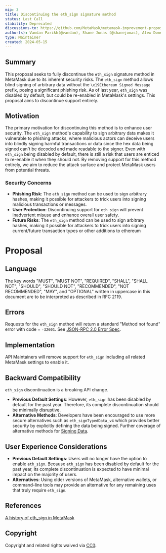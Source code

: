 ```yaml
---
mip: 3
title: Discontinuing the eth_sign signature method
status: Last Call
stability: Deprecated
discussions-to: https://github.com/MetaMask/metamask-improvement-proposals/discussions/41
author(s): Vandan Parikh(@vandan), Shane Jonas (@shanejonas), Alex Donesky (@adonesky1)
type: Maintainer
created: 2024-05-15
---
```


## Summary
This proposal seeks to fully discontinue the `eth_sign` signature method in MetaMask due to its inherent security risks. The `eth_sign` method allows blind signing of arbitrary data without the `\x19Ethereum Signed Message` prefix, posing a significant phishing risk. As of last year, `eth_sign` was disabled by default, but could be re-enabled in MetaMask's settings. This proposal aims to discontinue support entirely.

## Motivation
The primary motivation for discontinuing this method is to enhance user security. The `eth_sign` method's capability to sign arbitrary data makes it vulnerable to phishing attacks, where malicious actors can deceive users into blindly signing harmful transactions or data since the hex data being signed can't be decoded and made readable to the signer. Even with `eth_sign` being disabled by default, there is still a risk that users are enticed to re-enable it when they should not. By removing support for this method entirely, we aim to reduce the attack surface and protect MetaMask users from potential threats.

### Security Concerns
- **Phishing Risk**: The `eth_sign` method can be used to sign arbitrary hashes, making it possible for attackers to trick users into signing malicious transactions or messages.
- **User Protection**: Discontinuing support for `eth_sign` will prevent inadvertent misuse and enhance overall user safety.
- **Future Risks**: The `eth_sign` method can be used to sign arbitrary hashes, making it possible for attackers to trick users into signing current/future transaction types or other additions to ethereum

# Proposal

## Language
The key words "MUST", "MUST NOT", "REQUIRED", "SHALL", "SHALL NOT", "SHOULD", "SHOULD NOT", "RECOMMENDED", "NOT RECOMMENDED", "MAY", and "OPTIONAL" written in uppercase in this document are to be interpreted as described in RFC 2119.

## Errors
Requests for the `eth_sign` method will return a standard "Method not found" error with code = `-32601`. See [JSON-RPC 2.0 Error Spec](https://www.jsonrpc.org/specification#error_object).

## Implementation
API Maintainers will remove support for `eth_sign` including all related MetaMask settings to enable it.

## Backward Compatibility
`eth_sign` discontinuation is a breaking API change.
- **Previous Default Settings**: However, `eth_sign` has been disabled by default for the past year. Therefore, its complete discontinuation should be minimally disruptive.
- **Alternative Methods**: Developers have been encouraged to use more secure alternatives such as `eth_signTypedData_v4` which provides better security by explicitly defining the data being signed. Further coverage of alternative methods for [Signing Data](https://docs.metamask.io/wallet/how-to/sign-data/).


## User Experience Considerations
- **Previous Default Settings**: Users will no longer have the option to enable `eth_sign`. Because `eth_sign` has been disabled by default for the past year, its complete discontinuation is expected to have minimal impact on the majority of users.
- **Alternatives**: Using older versions of MetaMask, alternative wallets, or command-line tools may provide an alternative for any remaining uses that truly require `eth_sign`.

## References
[A history of eth_sign in MetaMask](https://blog.danfinlay.com/a-history-of-eth_sign-in-metamask/)

## Copyright
Copyright and related rights waived via [CC0](../LICENSE).